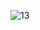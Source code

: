 ![13](https://github.com/node-cafe-iOS-presso/iOS/assets/80394340/da4b9f51-5023-4ba1-a7f0-dfd8e155a99c)
